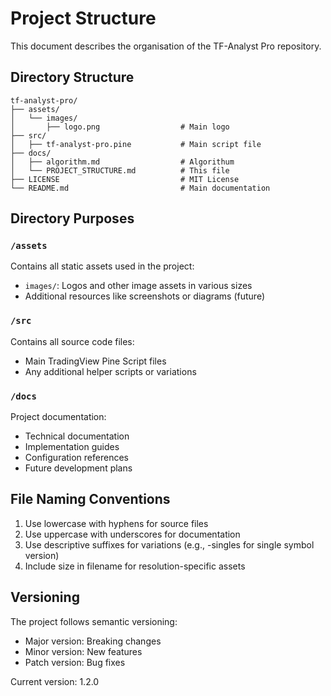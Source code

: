 # Project Structure

This document describes the organisation of the TF-Analyst Pro repository.

## Directory Structure

```
tf-analyst-pro/
├── assets/
│   └── images/
│       ├── logo.png                  # Main logo
├── src/
│   ├── tf-analyst-pro.pine           # Main script file
├── docs/
│   ├── algorithm.md                  # Algorithum
│   └── PROJECT_STRUCTURE.md          # This file
├── LICENSE                           # MIT License
└── README.md                         # Main documentation
```

## Directory Purposes

### `/assets`
Contains all static assets used in the project:
- `images/`: Logos and other image assets in various sizes
- Additional resources like screenshots or diagrams (future)

### `/src`
Contains all source code files:
- Main TradingView Pine Script files
- Any additional helper scripts or variations

### `/docs`
Project documentation:
- Technical documentation
- Implementation guides
- Configuration references
- Future development plans

## File Naming Conventions

1. Use lowercase with hyphens for source files
2. Use uppercase with underscores for documentation
3. Use descriptive suffixes for variations (e.g., -singles for single symbol version)
4. Include size in filename for resolution-specific assets

## Versioning

The project follows semantic versioning:
- Major version: Breaking changes
- Minor version: New features
- Patch version: Bug fixes

Current version: 1.2.0
